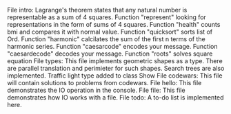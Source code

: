 File intro:
Lagrange's theorem states that any natural number is representable as a sum of 4 squares.
Function "represent" looking for representations in the form of sums of 4 squares.
Function "health" counts bmi and compares it with normal value.
Function "quicksort" sorts list of Ord.
Function "harmonic" calcilates the sum of the first n terms of the harmonic series.
Function "caesarcode" encodes your message.
Function "caesardecode" decodes your message.
Function "roots" solves square equation
File types:
This file implements geometric shapes as a type.
There are parallel translation and perimieter for such shapes.
Search trees are also implemented.
Traffic light type added to class Show
File codewars:
This file will contain solutions to problems from codewars.
File hello:
This file demonstrates the IO operation in the console.
File file:
This file demonstrates how IO works with a file.
File todo:
A to-do list is implemented here.